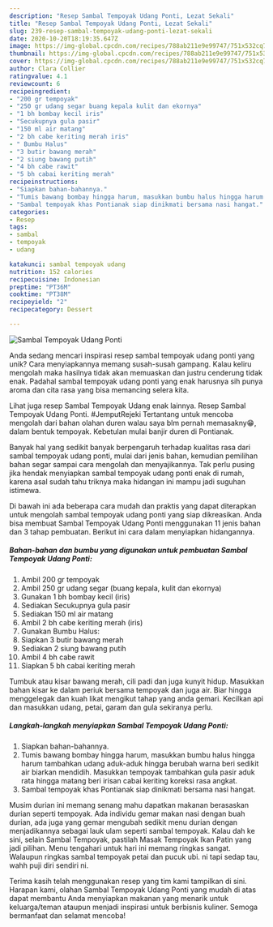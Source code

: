 ```yaml
---
description: "Resep Sambal Tempoyak Udang Ponti, Lezat Sekali"
title: "Resep Sambal Tempoyak Udang Ponti, Lezat Sekali"
slug: 239-resep-sambal-tempoyak-udang-ponti-lezat-sekali
date: 2020-10-20T18:19:35.647Z
image: https://img-global.cpcdn.com/recipes/788ab211e9e99747/751x532cq70/sambal-tempoyak-udang-ponti-foto-resep-utama.jpg
thumbnail: https://img-global.cpcdn.com/recipes/788ab211e9e99747/751x532cq70/sambal-tempoyak-udang-ponti-foto-resep-utama.jpg
cover: https://img-global.cpcdn.com/recipes/788ab211e9e99747/751x532cq70/sambal-tempoyak-udang-ponti-foto-resep-utama.jpg
author: Clara Collier
ratingvalue: 4.1
reviewcount: 6
recipeingredient:
- "200 gr tempoyak"
- "250 gr udang segar buang kepala kulit dan ekornya"
- "1 bh bombay kecil iris"
- "Secukupnya gula pasir"
- "150 ml air matang"
- "2 bh cabe keriting merah iris"
- " Bumbu Halus"
- "3 butir bawang merah"
- "2 siung bawang putih"
- "4 bh cabe rawit"
- "5 bh cabai keriting merah"
recipeinstructions:
- "Siapkan bahan-bahannya."
- "Tumis bawang bombay hingga harum, masukkan bumbu halus hingga harum tambahkan udang aduk-aduk hingga berubah warna beri sedikit air biarkan mendidih. Masukkan tempoyak tambahkan gula pasir aduk rata hingga matang beri irisan cabai keriting koreksi rasa angkat."
- "Sambal tempoyak khas Pontianak siap dinikmati bersama nasi hangat."
categories:
- Resep
tags:
- sambal
- tempoyak
- udang

katakunci: sambal tempoyak udang 
nutrition: 152 calories
recipecuisine: Indonesian
preptime: "PT36M"
cooktime: "PT38M"
recipeyield: "2"
recipecategory: Dessert

---
```



![Sambal Tempoyak Udang Ponti](https://img-global.cpcdn.com/recipes/788ab211e9e99747/751x532cq70/sambal-tempoyak-udang-ponti-foto-resep-utama.jpg)

Anda sedang mencari inspirasi resep sambal tempoyak udang ponti yang unik? Cara menyiapkannya memang susah-susah gampang. Kalau keliru mengolah maka hasilnya tidak akan memuaskan dan justru cenderung tidak enak. Padahal sambal tempoyak udang ponti yang enak harusnya sih punya aroma dan cita rasa yang bisa memancing selera kita.

Lihat juga resep Sambal Tempoyak Udang enak lainnya. Resep Sambal Tempoyak Udang Ponti. #JemputRejeki Tertantang untuk mencoba mengolah dari bahan olahan duren walau saya blm pernah memasakny😁, dalam bentuk tempoyak. Kebetulan mulai banjir duren di Pontianak.

Banyak hal yang sedikit banyak berpengaruh terhadap kualitas rasa dari sambal tempoyak udang ponti, mulai dari jenis bahan, kemudian pemilihan bahan segar sampai cara mengolah dan menyajikannya. Tak perlu pusing jika hendak menyiapkan sambal tempoyak udang ponti enak di rumah, karena asal sudah tahu triknya maka hidangan ini mampu jadi suguhan istimewa.


Di bawah ini ada beberapa cara mudah dan praktis yang dapat diterapkan untuk mengolah sambal tempoyak udang ponti yang siap dikreasikan. Anda bisa membuat Sambal Tempoyak Udang Ponti menggunakan 11 jenis bahan dan 3 tahap pembuatan. Berikut ini cara dalam menyiapkan hidangannya.

<!--inarticleads1-->

##### Bahan-bahan dan bumbu yang digunakan untuk pembuatan Sambal Tempoyak Udang Ponti:

1. Ambil 200 gr tempoyak
1. Ambil 250 gr udang segar (buang kepala, kulit dan ekornya)
1. Gunakan 1 bh bombay kecil (iris)
1. Sediakan Secukupnya gula pasir
1. Sediakan 150 ml air matang
1. Ambil 2 bh cabe keriting merah (iris)
1. Gunakan  Bumbu Halus:
1. Siapkan 3 butir bawang merah
1. Sediakan 2 siung bawang putih
1. Ambil 4 bh cabe rawit
1. Siapkan 5 bh cabai keriting merah


Tumbuk atau kisar bawang merah, cili padi dan juga kunyit hidup. Masukkan bahan kisar ke dalam periuk bersama tempoyak dan juga air. Biar hingga menggelegak dan kuah likat mengikut tahap yang anda gemari. Kecilkan api dan masukkan udang, petai, garam dan gula sekiranya perlu. 

<!--inarticleads2-->

##### Langkah-langkah menyiapkan Sambal Tempoyak Udang Ponti:

1. Siapkan bahan-bahannya.
1. Tumis bawang bombay hingga harum, masukkan bumbu halus hingga harum tambahkan udang aduk-aduk hingga berubah warna beri sedikit air biarkan mendidih. Masukkan tempoyak tambahkan gula pasir aduk rata hingga matang beri irisan cabai keriting koreksi rasa angkat.
1. Sambal tempoyak khas Pontianak siap dinikmati bersama nasi hangat.


Musim durian ini memang senang mahu dapatkan makanan berasaskan durian seperti tempoyak. Ada individu gemar makan nasi dengan buah durian, ada juga yang gemar mengubah sedikit menu durian dengan menjadikannya sebagai lauk ulam seperti sambal tempoyak. Kalau dah ke sini, selain Sambal Tempoyak, pastilah Masak Tempoyak Ikan Patin yang jadi pilihan. Menu tengahari untuk hari ini memang ringkas sangat. Walaupun ringkas sambal tempoyak petai dan pucuk ubi. ni tapi sedap tau, wahh puji diri sendiri ni. 

Terima kasih telah menggunakan resep yang tim kami tampilkan di sini. Harapan kami, olahan Sambal Tempoyak Udang Ponti yang mudah di atas dapat membantu Anda menyiapkan makanan yang menarik untuk keluarga/teman ataupun menjadi inspirasi untuk berbisnis kuliner. Semoga bermanfaat dan selamat mencoba!
